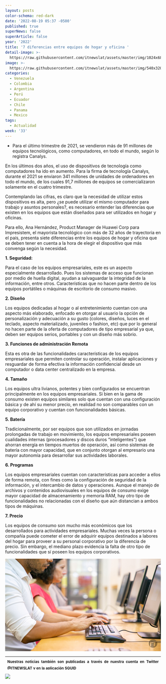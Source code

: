 ```yaml
---
layout: posts
color-schema: red-dark
date: '2022-08-19 05:37 -0500'
published: true
superNews: false
superArticle: false
year: '2022'
title: '7 diferencias entre equipos de hogar y oficina '
detail-image: >-
  https://raw.githubusercontent.com/itnewslat/assets/master/img/1024x680/puestos-de-trabajos-g.jpg
image: >-
  https://raw.githubusercontent.com/itnewslat/assets/master/img/540x320/puestos-de-trabajos-p.jpg
categories:
  - Venezuela
  - Colombia
  - Argentina
  - Perú
  - Ecuador
  - Chile
  - Panama
  - Mexico
tags:
  - Actualidad
week: '33'
---
```

- Para el último trimestre de 2021, se vendieron más de 91 millones de equipos tecnológicos, como computadores, en todo el mundo, según lo registra Canalys.

En los últimos dos años, el uso de dispositivos de tecnología como computadores ha ido en aumento. Para la firma de tecnología Canalys, durante el 2021 se enviaron 341 millones de unidades de ordenadores en todo el mundo, de los cuales 91,7 millones de equipos se comercializaron solamente en el cuatro trimestre. 

Contemplando las cifras, es claro que la necesidad de utilizar estos dispositivos es alta, pero ¿se puede utilizar el mismo computador para trabajo y asuntos personales?, es necesario entender las diferencias que existen en los equipos que están diseñados para ser utilizados en hogar y oficinas. 

Para ello, Ana Hernández, Product Manager de Huawei Corp para Impresistem, el mayorista tecnológico con más de 32 años de trayectoria en el país, presenta siete diferencias entre los equipos de hogar y oficina que se deben tener en cuenta a la hora de elegir el dispositivo que más convenga según la necesidad. 

**1.	Seguridad:**

Para el caso de los equipos empresariales, este es un aspecto especialmente desarrollado. Pues los sistemas de acceso que funcionan por medio de huella digital, ayudan a salvaguardar la integridad de la información, entre otros. Características que no hacen parte dentro de los equipos portátiles o máquinas de escritorio de consumo masivo.
 
**2.	Diseño**

Los equipos dedicadas al hogar o al entretenimiento cuentan con una aspecto más elaborado, enfocado en otorgar al usuario la opción de personalización y adecuación a su gusto (colores, diseños, luces en el teclado, aspecto materializado, juveniles o fashion, etc) que por lo general no hacen parte de la oferta de computadores de tipo empresarial ya que, deben ser equipos serios, portables y con un diseño más sobrio. 

**3.	Funciones de administración Remota**

Esta es otra de las funcionalidades características de los equipos empresariales que permiten controlar su operación, instalar aplicaciones y resguardar de forma efectiva la información confidencial desde un computador o data center centralizado en la empresa.
 
**4.	Tamaño**

Los equipos ultra livianos, potentes y bien configurados se encuentran principalmente en los equipos empresariales. Si bien en la gama de consumo existen equipos similares solo que cuentan con una configuración básica y de ahí su menor precio, en realidad no son comparables con un equipo corporativo y cuentan con funcionalidades básicas. 
 
**5.	Batería**

Tradicionalmente, por ser equipos que son utilizados en jornadas prolongadas de trabajo en movimiento, los equipos empresariales poseen cualidades internas (procesadores y discos duros “inteligentes”) que ahorran energía en tiempos muertos de operación, así como sistemas de batería con mayor capacidad, que en conjunto otorgan al empresario una mayor autonomía para desarrollar sus actividades laborales.
 
**6.	Programas**

Los equipos empresariales cuentan con características para acceder a ellos de forma remota, con fines como la configuración de seguridad de la información, y el intercambio de datos y operaciones. Aunque el manejo de archivos y contenidos audiovisuales en los equipos de consumo exige mayor capacidad de almacenamiento y memoria RAM, hay otro tipo de funcionalidades no relacionadas con el diseño que aún distancian a ambos tipos de máquinas.
 
**7.	Precio**

Los equipos de consumo son mucho más económicos que los desarrollados para actividades empresariales. Muchas veces la persona o compañía puede cometer el error de adquirir equipos destinados a labores del hogar para proveer  a su personal corporativo por la diferencia de precio. Sin embargo, el mediano plazo evidencia la falta de otro tipo de funcionalidades que sí poseen los equipos corporativos.

![](https://raw.githubusercontent.com/itnewslat/assets/master/img/540x320/puestos-de-trabajos-p.jpg)

<table style="height: 42px;" width="569">
<tbody>
<tr>
<td style="text-align: justify;"><sub><strong>Nuestras noticias también son publicadas a través de nuestra cuenta en Twitter <a href="https://twitter.com/itnewslat?lang=es">@ITNEWSLAT</a> y en la aplicación <a href="https://squidapp.co/en/">SQUID</a></strong></sub></td>
</tr>
</tbody>
</table>

<img src="https://tracker.metricool.com/c3po.jpg?hash=56f88a41e39ab42c063cc51676587a04"/>